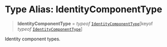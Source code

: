 # Type Alias: IdentityComponentType

> **IdentityComponentType** = *typeof* [`IdentityComponentType`](../variables/IdentityComponentType.md)\[keyof *typeof* [`IdentityComponentType`](../variables/IdentityComponentType.md)\]

Identity component types.
